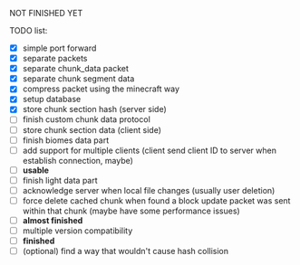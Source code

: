 NOT FINISHED YET

TODO list:

- [x] simple port forward
- [x] separate packets
- [x] separate chunk_data packet
- [x] separate chunk segment data
- [x] compress packet using the minecraft way
- [x] setup database
- [x] store chunk section hash (server side)
- [ ] finish custom chunk data protocol
- [ ] store chunk section data (client side)
- [ ] finish biomes data part
- [ ] add support for multiple clients (client send client ID to server when establish connection, maybe)
- [ ] **usable**
- [ ] finish light data part
- [ ] acknowledge server when local file changes (usually user deletion)
- [ ] force delete cached chunk when found a block update packet was sent within that chunk (maybe have some performance issues)
- [ ] **almost finished**
- [ ] multiple version compatibility
- [ ] **finished**
- [ ] (optional) find a way that wouldn't cause hash collision